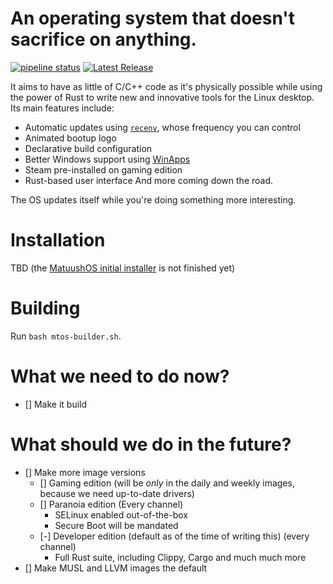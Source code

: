 # An operating system that doesn't sacrifice on anything.
[![pipeline status](https://gitlab.com/matuushos/mkiso/badges/v2a/pipeline.svg)](https://gitlab.com/matuushos/mkiso/-/commits/v2a) [![Latest Release](https://gitlab.com/matuushos/mkiso/-/badges/release.svg)](https://gitlab.com/matuushos/mkiso/-/releases)

It aims to have as little of C/C++ code as it's physically possible while using the power of Rust to write new and innovative tools for the Linux desktop. Its main features include: 
- Automatic updates using [`recenv`](https://gitlab.com/MatuushOS/recenv), whose frequency you can control
- Animated bootup logo
- Declarative build configuration
- Better Windows support using [WinApps](https://github.com/winapps-org/winapps)
- Steam pre-installed on gaming edition
- Rust-based user interface
And more coming down the road. 

The OS updates itself while you're doing something more interesting.

# Installation
TBD (the [MatuushOS initial installer](https://gitlab.com/MatuushOS/mii) is not finished yet)

# Building
Run `bash mtos-builder.sh`.

# What we need to do now?
- [] Make it build

# What should we do in the future?
- [] Make more image versions
  - [] Gaming edition (will be *only* in the daily and weekly images, because we need up-to-date drivers)
  - [] Paranoia edition (Every channel)
    - SELinux enabled out-of-the-box
    - Secure Boot will be mandated 
  - [-] Developer edition (default as of the time of writing this) (every channel)
    - Full Rust suite, including Clippy, Cargo and much much more
- [] Make MUSL and LLVM images the default
